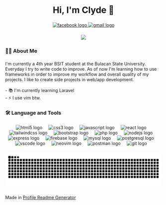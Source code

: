 ###

<h1 align="center">Hi, I'm Clyde 👋</h1>

###

<div align="center">
  <a href="https://www.facebook.com/clydemondero24">
    <img src="https://img.shields.io/static/v1?message=Facebook&logo=facebook&label=&color=1877F2&logoColor=white&labelColor=&style=for-the-badge" height="25" alt="facebook logo"  />
  </a>
  <a href="https://mail.google.com/mail/?view=cm&fs=1&to=clydereinyel.mondero.c@gmail.com">
    <img src="https://img.shields.io/static/v1?message=Gmail&logo=gmail&label=&color=D14836&logoColor=white&labelColor=&style=for-the-badge" height="25" alt="gmail logo"  />
  </a>
</div>

###

<div align="center">
  <img src="https://visitor-badge.laobi.icu/badge?page_id=ClydeMondero.ClydeMondero&"  />
</div>

###

<h3 align="left">👨‍💻  About Me</h3>

###

<p align="left">I'm currently a 4th year BSIT student at the Bulacan State University. Everyday I try to write code to improve. As of now I'm learning how to use frameworks in order to improve my workflow and overall quality of my projects. I like to create side projects in web/app development.<br><br>- 📚 I'm currently learning Laravel<br>- ⚡ I use vim btw.</p>

###

<h3 align="left">🛠 Language and Tools</h3>

###

<div align="center">
  <img src="https://skillicons.dev/icons?i=html" height="40" alt="html5 logo"  />
  <img width="12" />
  <img src="https://skillicons.dev/icons?i=css" height="40" alt="css3 logo"  />
  <img width="12" />
  <img src="https://skillicons.dev/icons?i=js" height="40" alt="javascript logo"  />
  <img width="12" />
  <img src="https://skillicons.dev/icons?i=react" height="40" alt="react logo"  />
  <img width="12" />
  <img src="https://skillicons.dev/icons?i=tailwind" height="40" alt="tailwindcss logo"  />
  <img width="12" /> 
  <img src="https://skillicons.dev/icons?i=bootstrap" height="40" alt="bootstrap logo"  />
  <img width="12" />
<img src="https://skillicons.dev/icons?i=php" height="40" alt="php logo"  />
  <img width="12" />
  <img src="https://skillicons.dev/icons?i=nodejs" height="40" alt="nodejs logo"  />
  <img width="12" />
  <img src="https://skillicons.dev/icons?i=express" height="40" alt="express logo"  />
  <img width="12" />
  <img src="https://skillicons.dev/icons?i=firebase" height="40" alt="firebase logo"  />
  <img width="12" />
 <img src="https://skillicons.dev/icons?i=mysql" height="40" alt="mysql logo"  />
  <img width="12" />
<img src="https://skillicons.dev/icons?i=postgresql" height="40" alt="postgresql logo"  />
  <img width="12" />
<img src="https://skillicons.dev/icons?i=vscode" height="40" alt="vscode logo"  />
  <img width="12" />
<img src="https://skillicons.dev/icons?i=neovim" height="40" alt="neovim logo"  />
  <img width="12" />
<img src="https://skillicons.dev/icons?i=postman" height="40" alt="postman logo"  />
  <img width="12" />
<img src="https://skillicons.dev/icons?i=git" height="40" alt="git logo"  />
  <img width="12" />
</div>

###

<div align="center">
  <img src="https://raw.githubusercontent.com/ClydeMondero/ClydeMondero/output/snake.svg" alt="Snake animation" />
</div>

###

<div align="left">
  <p>Made in <a href="https://profile-readme-generator.com">Profile Readme Generator</a></p>
</div>
